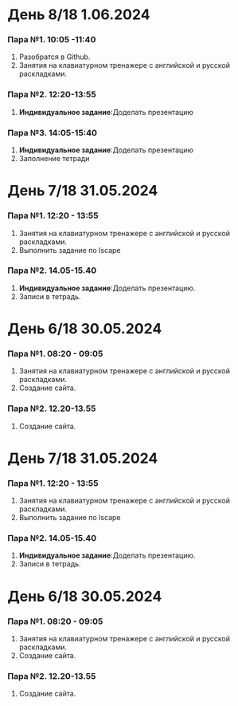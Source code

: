 # День 8/18 1.06.2024

### Пара №1. 10:05 -11:40
1. Разобратся в Github.
2. Занятия на клавиатурном тренажере с английской и русской раскладками.
 
### Пара №2. 12:20-13:55
1.  **Индивидуальное задание**:Доделать презентацию

### Пара №3. 14:05-15:40
1.  **Индивидуальное задание**:Доделать презентацию
2.  Заполнение тетради

# День 7/18 31.05.2024

### Пара №1. 12:20 - 13:55

1. Занятия на клавиатурном тренажере с английской и русской раскладками.
2. Выполнить задание по Iscape
 
### Пара №2. 14.05-15.40

1.  **Индивидуальное задание**:Доделать презентацию. 
2. Записи в тетрадь.


# День 6/18 30.05.2024

### Пара №1. 08:20 - 09:05

1. Занятия на клавиатурном тренажере с английской и русской раскладками.
2. Создание сайта.
 
### Пара №2. 12.20-13.55

1. Создание сайта. 

# День 7/18 31.05.2024

### Пара №1. 12:20 - 13:55

1. Занятия на клавиатурном тренажере с английской и русской раскладками.
2. Выполнить задание по Iscape
 
### Пара №2. 14.05-15.40

1.  **Индивидуальное задание**:Доделать презентацию. 
2. Записи в тетрадь.


# День 6/18 30.05.2024

### Пара №1. 08:20 - 09:05

1. Занятия на клавиатурном тренажере с английской и русской раскладками.
2. Создание сайта.
 
### Пара №2. 12.20-13.55

1. Создание сайта. 
